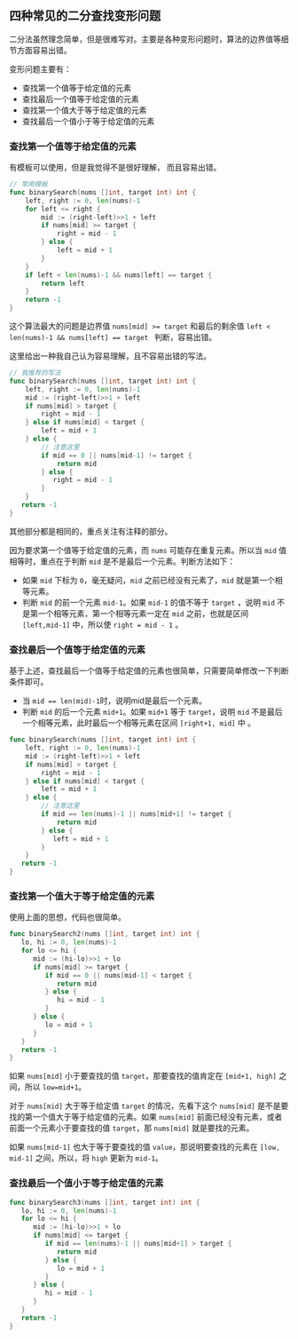## 四种常见的二分查找变形问题

二分法虽然理念简单，但是很难写对。主要是各种变形问题时，算法的边界值等细节方面容易出错。

变形问题主要有：

- 查找第一个值等于给定值的元素
- 查找最后一个值等于给定值的元素
- 查找第一个值大于等于给定值的元素
- 查找最后一个值小于等于给定值的元素

### 查找第一个值等于给定值的元素

有模板可以使用，但是我觉得不是很好理解， 而且容易出错。

```go
// 常用模板
func binarySearch(nums []int, target int) int {
    left, right := 0, len(nums)-1
    for left <= right {
        mid := (right-left)>>1 + left
        if nums[mid] >= target {
            right = mid - 1
        } else {
            left = mid + 1
        }
    }
    if left < len(nums)-1 && nums[left] == target {
        return left
    }
    return -1
}
```

这个算法最大的问题是边界值 `nums[mid] >= target` 和最后的剩余值 `left < len(nums)-1 && nums[left] == target ` 判断，容易出错。

这里给出一种我自己认为容易理解，且不容易出错的写法。

```go
// 我推荐的写法
func binarySearch(nums []int, target int) int {
    left, right := 0, len(nums)-1
    mid := (right-left)>>1 + left
    if nums[mid] > target {
        right = mid - 1
    } else if nums[mid] < target {
        left = mid + 1
    } else {
        // 注意这里
        if mid == 0 || nums[mid-1] != target {
            return mid
        } else {
           right = mid - 1   
        }
    }
   return -1
}
```

其他部分都是相同的，重点关注有注释的部分。

因为要求第一个值等于给定值的元素，而 `nums` 可能存在重复元素。所以当 `mid` 值相等时，重点在于判断 `mid` 是不是最后一个元素。判断方法如下：

- 如果 `mid` 下标为 `0`，毫无疑问，`mid` 之前已经没有元素了，`mid` 就是第一个相等元素。
- 判断 `mid` 的前一个元素 `mid-1`。如果 `mid-1` 的值不等于 `target` ，说明 `mid` 不是第一个相等元素，第一个相等元素一定在 `mid` 之前，也就是区间 `[left,mid-1]` 中，所以使 `right = mid - 1` 。

### 查找最后一个值等于给定值的元素

基于上述，查找最后一个值等于给定值的元素也很简单，只需要简单修改一下判断条件即可。

- 当 `mid == len(mid)-1`时，说明mid是最后一个元素。
- 判断 `mid` 的后一个元素 `mid+1`。如果 `mid+1` 等于 `target`，说明 `mid` 不是最后一个相等元素，此时最后一个相等元素在区间 `[right+1, mid]` 中 。

```go
func binarySearch(nums []int, target int) int {
    left, right := 0, len(nums)-1
    mid := (right-left)>>1 + left
    if nums[mid] > target {
        right = mid - 1
    } else if nums[mid] < target {
        left = mid + 1
    } else {
        // 注意这里
        if mid == len(nums)-1 || nums[mid+1] != target {
            return mid
        } else {
           left = mid + 1
        }
    }
   return -1
}
```

### 查找第一个值大于等于给定值的元素

使用上面的思想，代码也很简单。

```go
func binarySearch2(nums []int, target int) int {
   lo, hi := 0, len(nums)-1
   for lo <= hi {
      mid := (hi-lo)>>1 + lo
      if nums[mid] >= target {
         if mid == 0 || nums[mid-1] < target {
            return mid
         } else {
            hi = mid - 1
         }
      } else {
         lo = mid + 1
      }
   }
   return -1
}
```

如果 `nums[mid]` 小于要查找的值 `target`，那要查找的值肯定在 `[mid+1, high]` 之间，所以 `low=mid+1`。

对于 `nums[mid]` 大于等于给定值 `target` 的情况，先看下这个 `nums[mid]` 是不是要找的第一个值大于等于给定值的元素。如果 `nums[mid]` 前面已经没有元素，或者前面一个元素小于要查找的值 `target`，那 `nums[mid]` 就是要找的元素。

如果 `nums[mid-1]` 也大于等于要查找的值 `value`，那说明要查找的元素在 `[low, mid-1]` 之间，所以，将 `high` 更新为 `mid-1`。

### 查找最后一个值小于等于给定值的元素

```go
func binarySearch3(nums []int, target int) int {
   lo, hi := 0, len(nums)-1
   for lo <= hi {
      mid := (hi-lo)>>1 + lo
      if nums[mid] <= target {
         if mid == len(nums)-1 || nums[mid+1] > target {
            return mid
         } else {
            lo = mid + 1
         }
      } else {
         hi = mid - 1
      }
   }
   return -1
}
```

